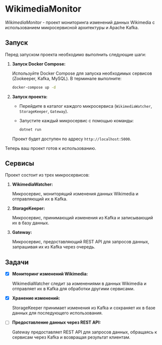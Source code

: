 # WikimediaMonitor

*WikimediaMonitor* - проект мониторинга изменений данных Wikimedia с использованием микросервисной архитектуры и Apache Kafka.

## Запуск

Перед запуском проекта необходимо выполнить следующие шаги:

1. **Запуск Docker Compose:**
   
   Используйте Docker Compose для запуска необходимых сервисов (Zookeeper, Kafka, MySQL). В терминале выполните:

   ```bash
   docker-compose up -d
   ```

2. **Запуск проекта:**
   
   - Перейдите в каталог каждого микросервиса (`WikimediaWatcher`, `StorageKeeper`, `Gateway`).
   - Запустите каждый микросервис с помощью команды:

     ```bash
     dotnet run
     ```

   Проект будет доступен по адресу `http://localhost:5000`.

Теперь ваш проект готов к использованию.

## Сервисы

Проект состоит из трех микросервисов:

1. **WikimediaWatcher:**
   
   Микросервис, мониторящий изменения данных Wikimedia и отправляющий их в Kafka.

2. **StorageKeeper:**
   
   Микросервис, принимающий изменения из Kafka и записывающий их в базу данных.

3. **Gateway:**
   
   Микросервис, предоставляющий REST API для запросов данных, запрашивая их из Kafka через очередь.

## Задачи

- [x] **Мониторинг изменений Wikimedia:**
   
   WikimediaWatcher следит за изменениями в данных Wikimedia и отправляет их в Kafka для обработки другими сервисами.

- [x] **Хранение изменений:**
   
   StorageKeeper принимает изменения из Kafka и сохраняет их в базе данных для последующего использования.

- [ ] **Предоставление данных через REST API:**
   
   Gateway предоставляет REST API для запросов данных, обращаясь к сервисам через Kafka и возвращая результат клиентам.
